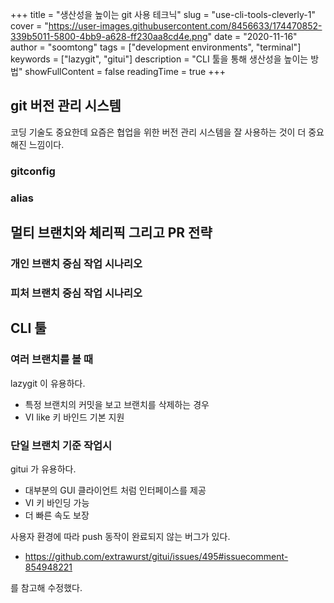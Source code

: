 +++
title = "생산성을 높이는 git 사용 테크닉"
slug = "use-cli-tools-cleverly-1"
cover = "https://user-images.githubusercontent.com/8456633/174470852-339b5011-5800-4bb9-a628-ff230aa8cd4e.png"
date = "2020-11-16"
author = "soomtong"
tags = ["development environments", "terminal"]
keywords = ["lazygit", "gitui"]
description = "CLI 툴을 통해 생산성을 높이는 방법"
showFullContent = false
readingTime = true
+++

## git 버전 관리 시스템

코딩 기술도 중요한데 요즘은 협업을 위한 버전 관리 시스템을 잘 사용하는 것이 더 중요해진 느낌이다.

### gitconfig

### alias

## 멀티 브랜치와 체리픽 그리고 PR 전략

### 개인 브랜치 중심 작업 시나리오

### 피처 브랜치 중심 작업 시나리오

## CLI 툴

### 여러 브랜치를 볼 때

lazygit 이 유용하다.

- 특정 브랜치의 커밋을 보고 브랜치를 삭제하는 경우
- VI like 키 바인드 기본 지원

### 단일 브랜치 기준 작업시

gitui 가 유용하다.

- 대부분의 GUI 클라이언트 처럼 인터페이스를 제공
- VI 키 바인딩 가능
- 더 빠른 속도 보장

사용자 환경에 따라 push 동작이 완료되지 않는 버그가 있다.

- https://github.com/extrawurst/gitui/issues/495#issuecomment-854948221

를 참고해 수정했다.
